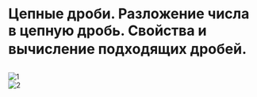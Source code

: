 # Цепные дроби. Разложение числа в цепную дробь. Свойства и вычисление подходящих дробей. 
![1](http://neerc.ifmo.ru/wiki/images/math/d/a/f/daf6688b58d9a3dc0cf0781e3a259339.png)  
![2](http://neerc.ifmo.ru/wiki/images/math/2/c/1/2c185eb52c98f75f076209985772b8f1.png)
